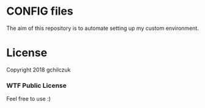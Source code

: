 # CONFIG files

The aim of this repository is to automate setting up my custom environment.

# License
Copyright 2018 gchilczuk
### WTF Public License
Feel free to use :)
